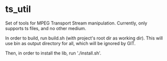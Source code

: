 ts_util
=======

Set of tools for MPEG Transport Stream manipulation. Currently, only supports ts files, and no other medium.

In order to build, run build.sh (with project's root dir as working dir).
This will use bin as output directory for all, which will be ignored by GIT.

Then, in order to install the lib, run './install.sh'. 
